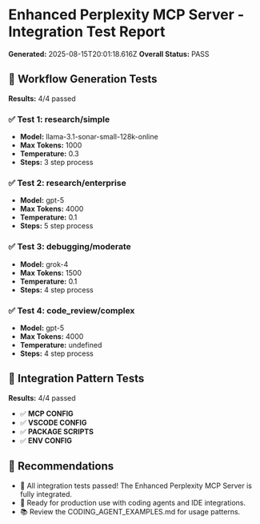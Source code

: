 # Enhanced Perplexity MCP Server - Integration Test Report

**Generated:** 2025-08-15T20:01:18.616Z
**Overall Status:** PASS

## 🔧 Workflow Generation Tests

**Results:** 4/4 passed

### ✅ Test 1: research/simple
- **Model:** llama-3.1-sonar-small-128k-online
- **Max Tokens:** 1000
- **Temperature:** 0.3
- **Steps:** 3 step process

### ✅ Test 2: research/enterprise
- **Model:** gpt-5
- **Max Tokens:** 4000
- **Temperature:** 0.1
- **Steps:** 5 step process

### ✅ Test 3: debugging/moderate
- **Model:** grok-4
- **Max Tokens:** 1500
- **Temperature:** 0.1
- **Steps:** 4 step process

### ✅ Test 4: code_review/complex
- **Model:** gpt-5
- **Max Tokens:** 4000
- **Temperature:** undefined
- **Steps:** 4 step process

## 🔗 Integration Pattern Tests

**Results:** 4/4 passed

- ✅ **MCP CONFIG**
- ✅ **VSCODE CONFIG**
- ✅ **PACKAGE SCRIPTS**
- ✅ **ENV CONFIG**

## 🎯 Recommendations

- 🎉 All integration tests passed! The Enhanced Perplexity MCP Server is fully integrated.
- 🚀 Ready for production use with coding agents and IDE integrations.
- 📚 Review the CODING_AGENT_EXAMPLES.md for usage patterns.
